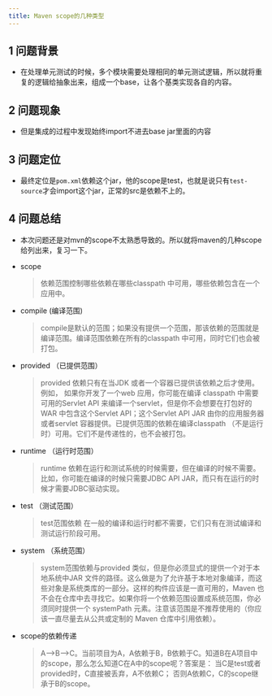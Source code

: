 ```yaml
---
title: Maven scope的几种类型
---
```


## 1 问题背景

* 在处理单元测试的时候，多个模块需要处理相同的单元测试逻辑，所以就将重复的逻辑给抽象出来，组成一个base，让各个基类实现各自的内容。

## 2 问题现象
* 但是集成的过程中发现始终import不进去base jar里面的内容

## 3 问题定位
* 最终定位是```pom.xml```依赖这个jar，他的scope是test，也就是说只有```test-source```才会import这个jar，正常的src是依赖不上的。

## 4 问题总结
* 本次问题还是对mvn的scope不太熟悉导致的。所以就将maven的几种scope给列出来，复习一下。

* scope
    > 依赖范围控制哪些依赖在哪些classpath 中可用，哪些依赖包含在一个应用中。

* compile (编译范围)
    > compile是默认的范围；如果没有提供一个范围，那该依赖的范围就是编译范围。编译范围依赖在所有的classpath 中可用，同时它们也会被打包。

* provided （已提供范围）
    > provided 依赖只有在当JDK 或者一个容器已提供该依赖之后才使用。例如， 如果你开发了一个web 应用，你可能在编译 classpath 中需要可用的Servlet API 来编译一个servlet，但是你不会想要在打包好的WAR 中包含这个Servlet API；这个Servlet API JAR 由你的应用服务器或者servlet 容器提供。已提供范围的依赖在编译classpath （不是运行时）可用。它们不是传递性的，也不会被打包。

* runtime （运行时范围）
    > runtime 依赖在运行和测试系统的时候需要，但在编译的时候不需要。比如，你可能在编译的时候只需要JDBC API JAR，而只有在运行的时候才需要JDBC驱动实现。

* test （测试范围）
    > test范围依赖 在一般的编译和运行时都不需要，它们只有在测试编译和测试运行阶段可用。

* system （系统范围）
    > system范围依赖与provided 类似，但是你必须显式的提供一个对于本地系统中JAR 文件的路径。这么做是为了允许基于本地对象编译，而这些对象是系统类库的一部分。这样的构件应该是一直可用的，Maven 也不会在仓库中去寻找它。如果你将一个依赖范围设置成系统范围，你必须同时提供一个 systemPath 元素。注意该范围是不推荐使用的（你应该一直尽量去从公共或定制的 Maven 仓库中引用依赖）。

* scope的依赖传递
    > A–>B–>C。当前项目为A，A依赖于B，B依赖于C。知道B在A项目中的scope，那么怎么知道C在A中的scope呢？答案是： 当C是test或者provided时，C直接被丢弃，A不依赖C； 否则A依赖C，C的scope继承于B的scope。